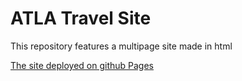 # ATLA Travel Site

This repository features a multipage site made in html

[The site deployed on github Pages](https://codecrew-codeschool.github.io/ATLA_HTML/)
